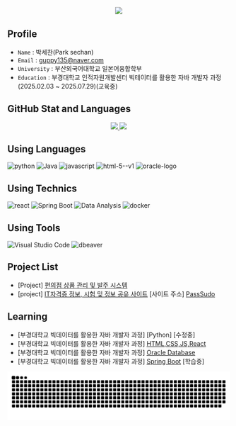 <p align='center'>
<a href="https://github.com/devxb/gitanimals">
  <img src="https://render.gitanimals.org/farms/park0609"
    width="1000"
    heigth="400"
    />
</a>
</p>

## Profile
- `Name` : 박세찬(Park sechan)
- `Email` : guppy135@naver.com
- `University` : 부산외국어대학교 일본어융합학부
- `Education` : 부경대학교 인적자원개발센터 빅테이터를 활용한 자바 개발자 과정(2025.02.03 ~ 2025.07.29)(교육중)
 
## GitHub Stat and Languages
<!-- username은 본인걸로 -->
<p align='center'>
  <a href="https://github.com/park0609">
    <img src="https://github-readme-stats.vercel.app/api?username=park0609&theme=tokyonight&show_icons=true"/>
    <img src="https://github-readme-stats.vercel.app/api/top-langs/?username=park0609&theme=tokyonight&layout=compact"/>
  </a>
</p>

## Using Languages
<p align='left'>
    <img width="60" height="60" src="https://img.icons8.com/3d-fluency/94/python.png" alt="python"/>
    <img height="60" src="https://img.icons8.com/?size=100&id=Pd2x9GWu9ovX&format=png&color=000000" title="Java">
    <img width="60" height="60" src="https://img.icons8.com/arcade/64/javascript.png" alt="javascript"/>
  <img width="60" height="60" src="https://img.icons8.com/color/50/html-5--v1.png" alt="html-5--v1"/>
    <img width="60" height="60" src="https://img.icons8.com/color/50/oracle-logo.png" alt="oracle-logo"/>
</p>

## Using Technics
<p align='left'>
  <img width="60" height="60" src="https://img.icons8.com/bubbles/100/react.png" alt="react"/>
  <img height="60" src="https://img.icons8.com/?size=100&id=90519&format=png&color=000000" title="Spring Boot">  
  <img height="60" src="https://img.icons8.com/?size=100&id=n73CzMVjH9X9&format=png&color=000000" title="Data Analysis"> 
  <img width="60" height="60" src="https://img.icons8.com/fluency/48/docker.png" alt="docker" title="Docker">  
  <!-- 
  <img height="40" src="https://img.icons8.com/?size=100&id=O6SWwpPIM0GB&format=png&color=000000" title="PyTorch">  
  -->
</p>

## Using Tools
<p align='left'>
  <img height="60" src="https://img.icons8.com/?size=100&id=9OGIyU8hrxW5&format=png&color=000000" title="Visual Studio Code">
  <img width="60" height="60" src="https://img.icons8.com/dusk/64/dbeaver.png" alt="dbeaver"/>
</p>

## Project List
- [Project] [편의점 상품 관리 및 발주 시스템](https://github.com/park0609/mini_project.git)
- [project] [IT자격증 정보, 시험 및 정보 공유 사이트](https://github.com/park0609/Mini_Project2.git) [사이트 주소] [PassSudo](http://bjava.iptime.org:8894/)

## Learning
- [부경대학교 빅데이터를 활용한 자바 개발자 과정] [Python] [수정중]
- [부경대학교 빅데이터를 활용한 자바 개발자 과정] [HTML,CSS,JS,React](https://github.com/park0609/JavaScript-1.git)
- [부경대학교 빅데이터를 활용한 자바 개발자 과정] [Oracle Database](https://github.com/park0609/JAVA-database-2025-.git)
- [부경대학교 빅데이터를 활용한 자바 개발자 과정] [Spring Boot](https://github.com/park0609/java-springboot-2025.git) [학습중]


<!--
## 기술명세
| 기술분류 | 설명 |
|:---:|:---:|
|VSCode | VisualStudio Code 툴 사용법 습득|
|Python | 빅데이터분석, 머신러닝, OpenCV|
-->

<img src="https://raw.githubusercontent.com/Platane/snk/output/github-contribution-grid-snake.svg" />


